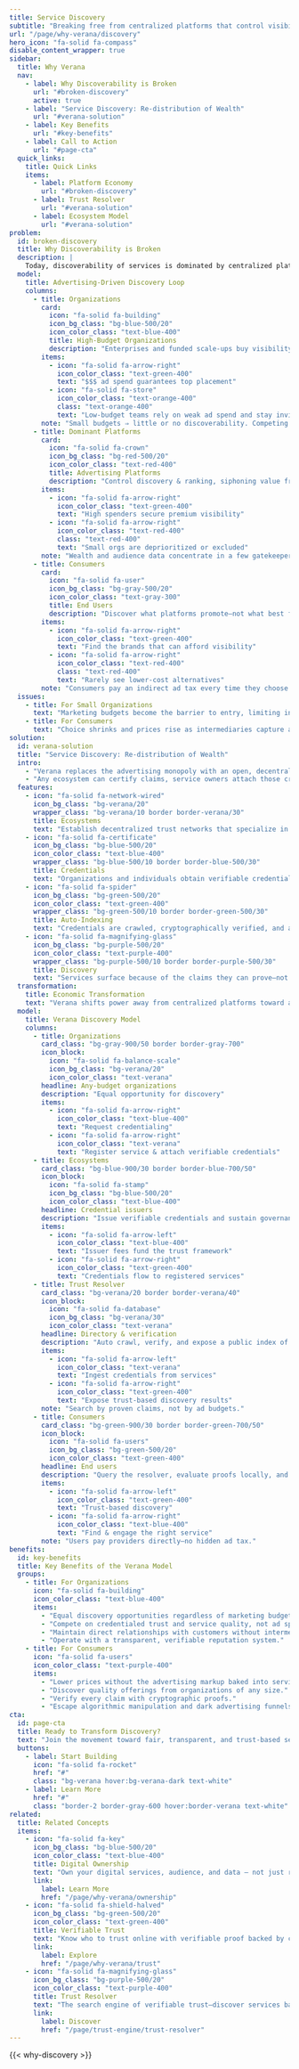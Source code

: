 ```yaml
---
title: Service Discovery
subtitle: "Breaking free from centralized platforms that control visibility through advertising budgets and opaque algorithms."
url: "/page/why-verana/discovery"
hero_icon: "fa-solid fa-compass"
disable_content_wrapper: true
sidebar:
  title: Why Verana
  nav:
    - label: Why Discoverability is Broken
      url: "#broken-discovery"
      active: true
    - label: "Service Discovery: Re-distribution of Wealth"
      url: "#verana-solution"
    - label: Key Benefits
      url: "#key-benefits"
    - label: Call to Action
      url: "#page-cta"
  quick_links:
    title: Quick Links
    items:
      - label: Platform Economy
        url: "#broken-discovery"
      - label: Trust Resolver
        url: "#verana-solution"
      - label: Ecosystem Model
        url: "#verana-solution"
problem:
  id: broken-discovery
  title: Why Discoverability is Broken
  description: |
    Today, discoverability of services is dominated by centralized platforms that rank and surface results based on advertising spend, SEO games, and now sponsored AI answers. A handful of companies capture the majority of value while smaller players and consumers absorb the cost.
  model:
    title: Advertising-Driven Discovery Loop
    columns:
      - title: Organizations
        card:
          icon: "fa-solid fa-building"
          icon_bg_class: "bg-blue-500/20"
          icon_color_class: "text-blue-400"
          title: High-Budget Organizations
          description: "Enterprises and funded scale-ups buy visibility through massive ad campaigns."
        items:
          - icon: "fa-solid fa-arrow-right"
            icon_color_class: "text-green-400"
            text: "$$$ ad spend guarantees top placement"
          - icon: "fa-solid fa-store"
            icon_color_class: "text-orange-400"
            class: "text-orange-400"
            text: "Low-budget teams rely on weak ad spend and stay invisible"
        note: "Small budgets ⇒ little or no discoverability. Competing on ads is unsustainable."
      - title: Dominant Platforms
        card:
          icon: "fa-solid fa-crown"
          icon_bg_class: "bg-red-500/20"
          icon_color_class: "text-red-400"
          title: Advertising Platforms
          description: "Control discovery & ranking, siphoning value from both sides."
        items:
          - icon: "fa-solid fa-arrow-right"
            icon_color_class: "text-green-400"
            text: "High spenders secure premium visibility"
          - icon: "fa-solid fa-arrow-right"
            icon_color_class: "text-red-400"
            class: "text-red-400"
            text: "Small orgs are deprioritized or excluded"
        note: "Wealth and audience data concentrate in a few gatekeepers."
      - title: Consumers
        card:
          icon: "fa-solid fa-user"
          icon_bg_class: "bg-gray-500/20"
          icon_color_class: "text-gray-300"
          title: End Users
          description: "Discover what platforms promote—not what best fits their needs."
        items:
          - icon: "fa-solid fa-arrow-right"
            icon_color_class: "text-green-400"
            text: "Find the brands that can afford visibility"
          - icon: "fa-solid fa-arrow-right"
            icon_color_class: "text-red-400"
            class: "text-red-400"
            text: "Rarely see lower-cost alternatives"
        note: "Consumers pay an indirect ad tax every time they choose from sponsored results."
  issues:
    - title: For Small Organizations
      text: "Marketing budgets become the barrier to entry, limiting innovation and competition."
    - title: For Consumers
      text: "Choice shrinks and prices rise as intermediaries capture a disproportionate share of value."
solution:
  id: verana-solution
  title: "Service Discovery: Re-distribution of Wealth"
  intro:
    - "Verana replaces the advertising monopoly with an open, decentralized, and verifiable trust system powered by verifiable credentials."
    - "Any ecosystem can certify claims, service owners attach those credentials to their digital channels, and the Trust Resolver indexes the proofs automatically." 
  features:
    - icon: "fa-solid fa-network-wired"
      icon_bg_class: "bg-verana/20"
      wrapper_class: "bg-verana/10 border border-verana/30"
      title: Ecosystems
      text: "Establish decentralized trust networks that specialize in certifying claims for specific industries or jurisdictions."
    - icon: "fa-solid fa-certificate"
      icon_bg_class: "bg-blue-500/20"
      icon_color_class: "text-blue-400"
      wrapper_class: "bg-blue-500/10 border border-blue-500/30"
      title: Credentials
      text: "Organizations and individuals obtain verifiable credentials they can attach to every service endpoint."
    - icon: "fa-solid fa-spider"
      icon_bg_class: "bg-green-500/20"
      icon_color_class: "text-green-400"
      wrapper_class: "bg-green-500/10 border border-green-500/30"
      title: Auto-Indexing
      text: "Credentials are crawled, cryptographically verified, and added to the global directory of verifiable data."
    - icon: "fa-solid fa-magnifying-glass"
      icon_bg_class: "bg-purple-500/20"
      icon_color_class: "text-purple-400"
      wrapper_class: "bg-purple-500/10 border border-purple-500/30"
      title: Discovery
      text: "Services surface because of the claims they can prove—not because of who bought ads."
  transformation:
    title: Economic Transformation
    text: "Verana shifts power away from centralized platforms toward a federated economy of ecosystems that compete on trust, authenticity, and credential quality."
  model:
    title: Verana Discovery Model
    columns:
      - title: Organizations
        card_class: "bg-gray-900/50 border border-gray-700"
        icon_block:
          icon: "fa-solid fa-balance-scale"
          icon_bg_class: "bg-verana/20"
          icon_color_class: "text-verana"
        headline: Any-budget organizations
        description: "Equal opportunity for discovery"
        items:
          - icon: "fa-solid fa-arrow-right"
            icon_color_class: "text-blue-400"
            text: "Request credentialing"
          - icon: "fa-solid fa-arrow-right"
            icon_color_class: "text-verana"
            text: "Register service & attach verifiable credentials"
      - title: Ecosystems
        card_class: "bg-blue-900/30 border border-blue-700/50"
        icon_block:
          icon: "fa-solid fa-stamp"
          icon_bg_class: "bg-blue-500/20"
          icon_color_class: "text-blue-400"
        headline: Credential issuers
        description: "Issue verifiable credentials and sustain governance through issuer fees"
        items:
          - icon: "fa-solid fa-arrow-left"
            icon_color_class: "text-blue-400"
            text: "Issuer fees fund the trust framework"
          - icon: "fa-solid fa-arrow-right"
            icon_color_class: "text-green-400"
            text: "Credentials flow to registered services"
      - title: Trust Resolver
        card_class: "bg-verana/20 border border-verana/40"
        icon_block:
          icon: "fa-solid fa-database"
          icon_bg_class: "bg-verana/30"
          icon_color_class: "text-verana"
        headline: Directory & verification
        description: "Auto crawl, verify, and expose a public index of proven claims"
        items:
          - icon: "fa-solid fa-arrow-left"
            icon_color_class: "text-verana"
            text: "Ingest credentials from services"
          - icon: "fa-solid fa-arrow-right"
            icon_color_class: "text-green-400"
            text: "Expose trust-based discovery results"
        note: "Search by proven claims, not by ad budgets."
      - title: Consumers
        card_class: "bg-green-900/30 border border-green-700/50"
        icon_block:
          icon: "fa-solid fa-users"
          icon_bg_class: "bg-green-500/20"
          icon_color_class: "text-green-400"
        headline: End users
        description: "Query the resolver, evaluate proofs locally, and transact directly"
        items:
          - icon: "fa-solid fa-arrow-left"
            icon_color_class: "text-green-400"
            text: "Trust-based discovery"
          - icon: "fa-solid fa-arrow-right"
            icon_color_class: "text-blue-400"
            text: "Find & engage the right service"
        note: "Users pay providers directly—no hidden ad tax."
benefits:
  id: key-benefits
  title: Key Benefits of the Verana Model
  groups:
    - title: For Organizations
      icon: "fa-solid fa-building"
      icon_color_class: "text-blue-400"
      items:
        - "Equal discovery opportunities regardless of marketing budget."
        - "Compete on credentialed trust and service quality, not ad spend."
        - "Maintain direct relationships with customers without intermediaries."
        - "Operate with a transparent, verifiable reputation system."
    - title: For Consumers
      icon: "fa-solid fa-users"
      icon_color_class: "text-purple-400"
      items:
        - "Lower prices without the advertising markup baked into services."
        - "Discover quality offerings from organizations of any size."
        - "Verify every claim with cryptographic proofs."
        - "Escape algorithmic manipulation and dark advertising funnels."
cta:
  id: page-cta
  title: Ready to Transform Discovery?
  text: "Join the movement toward fair, transparent, and trust-based service discovery."
  buttons:
    - label: Start Building
      icon: "fa-solid fa-rocket"
      href: "#"
      class: "bg-verana hover:bg-verana-dark text-white"
    - label: Learn More
      href: "#"
      class: "border-2 border-gray-600 hover:border-verana text-white"
related:
  title: Related Concepts
  items:
    - icon: "fa-solid fa-key"
      icon_bg_class: "bg-blue-500/20"
      icon_color_class: "text-blue-400"
      title: Digital Ownership
      text: "Own your digital services, audience, and data — not just rent them from platforms."
      link:
        label: Learn More
        href: "/page/why-verana/ownership"
    - icon: "fa-solid fa-shield-halved"
      icon_bg_class: "bg-green-500/20"
      icon_color_class: "text-green-400"
      title: Verifiable Trust
      text: "Know who to trust online with verifiable proof backed by cryptography."
      link:
        label: Explore
        href: "/page/why-verana/trust"
    - icon: "fa-solid fa-magnifying-glass"
      icon_bg_class: "bg-purple-500/20"
      icon_color_class: "text-purple-400"
      title: Trust Resolver
      text: "The search engine of verifiable trust—discover services based on proven claims."
      link:
        label: Discover
        href: "/page/trust-engine/trust-resolver"
---
```


{{< why-discovery >}}
